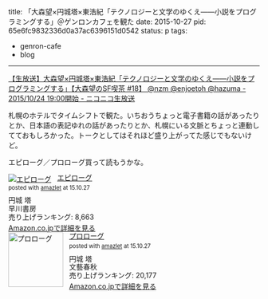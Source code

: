 title: 「大森望×円城塔×東浩紀「テクノロジーと文学のゆくえ——小説をプログラミングする」＠ゲンロンカフェを観た
date: 2015-10-27
pid: 65e6fc9832336d0a37ac6396151d0542
status: p
tags:
- genron-cafe
- blog
---

[【生放送】大森望×円城塔×東浩紀「テクノロジーと文学のゆくえ——小説をプログラミングする」【大森望のSF喫茶 #18】 @nzm @enjoetoh @hazuma - 2015/10/24 19:00開始 - ニコニコ生放送][1]

札幌のホテルでタイムシフトで観た。いちおうちょっと電子書籍の話があったりとか、日本語の表記ゆれの話があったりとか、札幌にいる文脈とちょっと連動してておもしろかった。トークとしてはそれほど盛り上がってた感じでもないけど。

エピローグ／プロローグ買って読もうかな。

<div class="amazlet-box" style="margin-bottom:0px;"><div class="amazlet-image" style="float:left;margin:0px 12px 1px 0px;"><a href="http://www.amazon.co.jp/exec/obidos/ASIN/415209561X/dotimpact-22/ref=nosim/" name="amazletlink" target="_blank"><img src="http://ecx.images-amazon.com/images/I/51TJjyK7n7L._SL160_.jpg" alt="エピローグ" style="border: none;" /></a></div><div class="amazlet-info" style="line-height:120%; margin-bottom: 10px"><div class="amazlet-name" style="margin-bottom:10px;line-height:120%"><a href="http://www.amazon.co.jp/exec/obidos/ASIN/415209561X/dotimpact-22/ref=nosim/" name="amazletlink" target="_blank">エピローグ</a><div class="amazlet-powered-date" style="font-size:80%;margin-top:5px;line-height:120%">posted with <a href="http://www.amazlet.com/" title="amazlet" target="_blank">amazlet</a> at 15.10.27</div></div><div class="amazlet-detail">円城 塔 <br />早川書房 <br />売り上げランキング: 8,663<br /></div><div class="amazlet-sub-info" style="float: left;"><div class="amazlet-link" style="margin-top: 5px"><a href="http://www.amazon.co.jp/exec/obidos/ASIN/415209561X/dotimpact-22/ref=nosim/" name="amazletlink" target="_blank">Amazon.co.jpで詳細を見る</a></div></div></div><div class="amazlet-footer" style="clear: left"></div></div>

<div class="amazlet-box" style="margin-bottom:0px;"><div class="amazlet-image" style="float:left;margin:0px 12px 1px 0px;"><a href="http://www.amazon.co.jp/exec/obidos/ASIN/4163903585/dotimpact-22/ref=nosim/" name="amazletlink" target="_blank"><img src="http://g-ecx.images-amazon.com/images/G/09/nav2/dp/no-image-no-ciu.gif" alt="プロローグ" style="border: none;width: 110px;" /></a></div><div class="amazlet-info" style="line-height:120%; margin-bottom: 10px"><div class="amazlet-name" style="margin-bottom:10px;line-height:120%"><a href="http://www.amazon.co.jp/exec/obidos/ASIN/4163903585/dotimpact-22/ref=nosim/" name="amazletlink" target="_blank">プロローグ</a><div class="amazlet-powered-date" style="font-size:80%;margin-top:5px;line-height:120%">posted with <a href="http://www.amazlet.com/" title="amazlet" target="_blank">amazlet</a> at 15.10.27</div></div><div class="amazlet-detail">円城 塔 <br />文藝春秋 <br />売り上げランキング: 20,177<br /></div><div class="amazlet-sub-info" style="float: left;"><div class="amazlet-link" style="margin-top: 5px"><a href="http://www.amazon.co.jp/exec/obidos/ASIN/4163903585/dotimpact-22/ref=nosim/" name="amazletlink" target="_blank">Amazon.co.jpで詳細を見る</a></div></div></div><div class="amazlet-footer" style="clear: left"></div></div>

[1]:	http://live.nicovideo.jp/watch/lv237059673